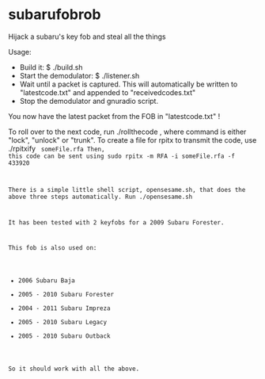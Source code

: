 # subarufobrob
Hijack a subaru's key fob and steal all the things

Usage:
- Build it:
  $ ./build.sh
- Start the demodulator:
  $ ./listener.sh
- Wait until a packet is captured. This will automatically be written to "latestcode.txt" and appended to "receivedcodes.txt"
- Stop the demodulator and gnuradio script.

You now have the latest packet from the FOB in "latestcode.txt" !

To roll over to the next code, run ./rollthecode <command>, where command is either "lock", "unlock" or "trunk".
To create a file for rpitx to transmit the code, use ./rpitxify <code> someFile.rfa
Then, this code can be sent using sudo rpitx -m RFA -i someFile.rfa -f 433920

There is a simple little shell script, opensesame.sh, that does the above three steps automatically. Run ./opensesame.sh <command>

It has been tested with 2 keyfobs for a 2009 Subaru Forester.

This fob is also used on:
 - 2006 Subaru Baja
 - 2005 - 2010 Subaru Forester
 - 2004 - 2011 Subaru Impreza
 - 2005 - 2010 Subaru Legacy
 - 2005 - 2010 Subaru Outback

So it should work with all the above.

